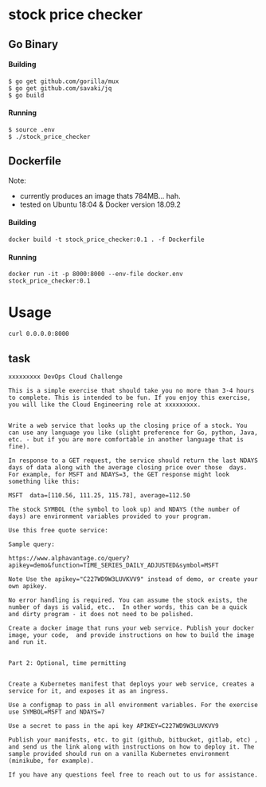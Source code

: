 # stock price checker

## Go Binary
#### Building
```
$ go get github.com/gorilla/mux
$ go get github.com/savaki/jq
$ go build
```

#### Running
```
$ source .env
$ ./stock_price_checker
```

## Dockerfile

Note: 
- currently produces an image thats 784MB... hah.
- tested on Ubuntu 18:04 & Docker version 18.09.2

#### Building
`docker build -t stock_price_checker:0.1 . -f Dockerfile`

#### Running
`docker run -it -p 8000:8000 --env-file docker.env stock_price_checker:0.1`

# Usage
```
curl 0.0.0.0:8000
```

## task

```
xxxxxxxxx DevOps Cloud Challenge

This is a simple exercise that should take you no more than 3-4 hours to complete. This is intended to be fun. If you enjoy this exercise, you will like the Cloud Engineering role at xxxxxxxxx. 


Write a web service that looks up the closing price of a stock. You can use any language you like (slight preference for Go, python, Java, etc. - but if you are more comfortable in another language that is fine). 

In response to a GET request, the service should return the last NDAYS days of data along with the average closing price over those  days. For example, for MSFT and NDAYS=3, the GET response might look something like this:

MSFT  data=[110.56, 111.25, 115.78], average=112.50 

The stock SYMBOL (the symbol to look up) and NDAYS (the number of days) are environment variables provided to your program. 

Use this free quote service:

Sample query:

https://www.alphavantage.co/query?apikey=demo&function=TIME_SERIES_DAILY_ADJUSTED&symbol=MSFT 

Note Use the apikey="C227WD9W3LUVKVV9" instead of demo, or create your own apikey.

No error handling is required. You can assume the stock exists, the number of days is valid, etc..  In other words, this can be a quick and dirty program - it does not need to be polished.

Create a docker image that runs your web service. Publish your docker image, your code,  and provide instructions on how to build the image and run it.


Part 2: Optional, time permitting


Create a Kubernetes manifest that deploys your web service, creates a service for it, and exposes it as an ingress.

Use a configmap to pass in all environment variables. For the exercise use SYMBOL=MSFT and NDAYS=7

Use a secret to pass in the api key APIKEY=C227WD9W3LUVKVV9

Publish your manifests, etc. to git (github, bitbucket, gitlab, etc) , and send us the link along with instructions on how to deploy it. The sample provided should run on a vanilla Kubernetes environment (minikube, for example).

If you have any questions feel free to reach out to us for assistance. 
```
